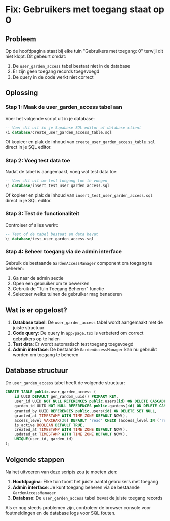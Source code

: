 # Fix: Gebruikers met toegang staat op 0

## Probleem
Op de hoofdpagina staat bij elke tuin "Gebruikers met toegang: 0" terwijl dit niet klopt. Dit gebeurt omdat:

1. De `user_garden_access` tabel bestaat niet in de database
2. Er zijn geen toegang records toegevoegd
3. De query in de code werkt niet correct

## Oplossing

### Stap 1: Maak de user_garden_access tabel aan
Voer het volgende script uit in je database:

```sql
-- Voer dit uit in je Supabase SQL editor of database client
\i database/create_user_garden_access_table.sql
```

Of kopieer en plak de inhoud van `create_user_garden_access_table.sql` direct in je SQL editor.

### Stap 2: Voeg test data toe
Nadat de tabel is aangemaakt, voeg wat test data toe:

```sql
-- Voer dit uit om test toegang toe te voegen
\i database/insert_test_user_garden_access.sql
```

Of kopieer en plak de inhoud van `insert_test_user_garden_access.sql` direct in je SQL editor.

### Stap 3: Test de functionaliteit
Controleer of alles werkt:

```sql
-- Test of de tabel bestaat en data bevat
\i database/test_user_garden_access.sql
```

### Stap 4: Beheer toegang via de admin interface
Gebruik de bestaande `GardenAccessManager` component om toegang te beheren:

1. Ga naar de admin sectie
2. Open een gebruiker om te bewerken
3. Gebruik de "Tuin Toegang Beheren" functie
4. Selecteer welke tuinen de gebruiker mag benaderen

## Wat is er opgelost?

1. **Database tabel**: De `user_garden_access` tabel wordt aangemaakt met de juiste structuur
2. **Code query**: De query in `app/page.tsx` is verbeterd om correct gebruikers op te halen
3. **Test data**: Er wordt automatisch test toegang toegevoegd
4. **Admin interface**: De bestaande `GardenAccessManager` kan nu gebruikt worden om toegang te beheren

## Database structuur

De `user_garden_access` tabel heeft de volgende structuur:

```sql
CREATE TABLE public.user_garden_access (
    id UUID DEFAULT gen_random_uuid() PRIMARY KEY,
    user_id UUID NOT NULL REFERENCES public.users(id) ON DELETE CASCADE,
    garden_id UUID NOT NULL REFERENCES public.gardens(id) ON DELETE CASCADE,
    granted_by UUID REFERENCES public.users(id) ON DELETE SET NULL,
    granted_at TIMESTAMP WITH TIME ZONE DEFAULT NOW(),
    access_level VARCHAR(20) DEFAULT 'read' CHECK (access_level IN ('read', 'write', 'admin')),
    is_active BOOLEAN DEFAULT TRUE,
    created_at TIMESTAMP WITH TIME ZONE DEFAULT NOW(),
    updated_at TIMESTAMP WITH TIME ZONE DEFAULT NOW(),
    UNIQUE(user_id, garden_id)
);
```

## Volgende stappen

Na het uitvoeren van deze scripts zou je moeten zien:

1. **Hoofdpagina**: Elke tuin toont het juiste aantal gebruikers met toegang
2. **Admin interface**: Je kunt toegang beheren via de bestaande `GardenAccessManager`
3. **Database**: De `user_garden_access` tabel bevat de juiste toegang records

Als er nog steeds problemen zijn, controleer de browser console voor foutmeldingen en de database logs voor SQL fouten.
